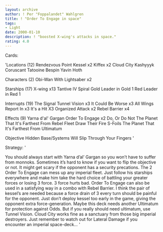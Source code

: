 ```yaml
---
layout: archive
author: ! Per "Foppalandet" Wahlgren
title: ! "Order To Engage in space"
tags:
- Light
date: 2000-01-10
description: ! "boosted X-wing's attacks in space."
rating: 4.0
---
```

Cards: 

'Locations (12)
Rendezvous Point
Kessel x2
Kiffex x2
Cloud City
Kashyyyk
Coruscant
Tatooine
Bespin
Yavin
Hoth

Characters (2)
Obi-Wan With Lightsaber x2

Starships (17)
X-wing	x13
Tantive IV
Spiral
Gold Leader in Gold 1
Red Leader in  Red 1

Interrupts (19)
The Signal
Tunnel Vision x3
It Could Be Worse x3
All Wings Report In x3
It's a Hit X3
Organized Attack x2
Rebel Barrier x4

Effects (9)
Yarna d'al' Gargan
Order To Engage x2
Do, Or Do Not
The Planet That It's Farthest From
Rebel Fleet
Draw Their Fire
S-Foils
The Planet That It's Farthest From
Ultimatum

Objective
Hidden Base/Systems Will Slip Through Your Fingers
'

Strategy: '

You should always start with Yarna d&#8217;al&#8217; Gargan so you won&#8217;t have to suffer from monnoks. Sometimes it&#8217;s hard to know if you want to flip the objective or not. It might get scary if the opponent has a security precations. The 2 Order To Engage can mess up any imperial fleet. Just follow his starships everywhere and make him take the hard choice of battling your greater forces or losing 3 force. 3 force hurts bad. Order To Engage can also be used in a satisfying way in a combo with Rebel Barrier. I think the pair of kessel&#8217;s are needed because a force drain of 3 every turn should be painful for the opponent. Just don&#8217;t deploy kessel too early in the game, giving the opponent extra force-generation. Maybe this deck needs another Ultimatum for protection against Odds. But if you really should need ultimatum, use Tunnel Vision. Cloud City works fine as a sanctuary from those big imperial destroyers. Just remember to watch out for Lateral Damage if you encounter an imperial space-deck&#8230; '